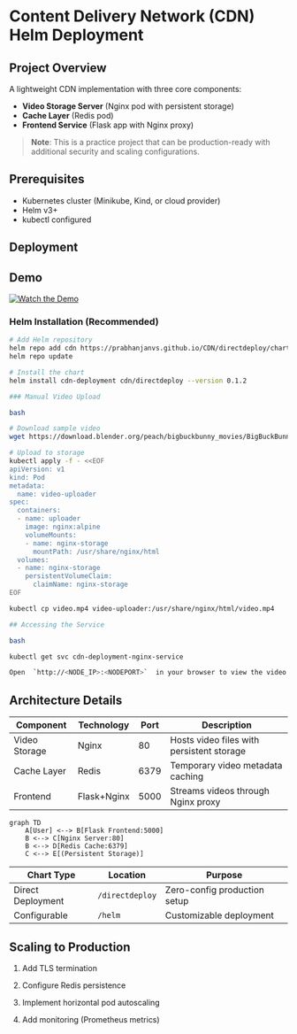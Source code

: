 
# Content Delivery Network (CDN) Helm Deployment

## Project Overview
A lightweight CDN implementation with three core components:
- **Video Storage Server** (Nginx pod with persistent storage)
- **Cache Layer** (Redis pod)
- **Frontend Service** (Flask app with Nginx proxy)

> **Note**: This is a practice project that can be production-ready with additional security and scaling configurations.

## Prerequisites
- Kubernetes cluster (Minikube, Kind, or cloud provider)
- Helm v3+
- kubectl configured

## Deployment
## Demo
[![Watch the Demo](./full_demo.gif)](./demos.mp4)
### Helm Installation (Recommended)
```bash
# Add Helm repository
helm repo add cdn https://prabhanjanvs.github.io/CDN/directdeploy/charts
helm repo update

# Install the chart
helm install cdn-deployment cdn/directdeploy --version 0.1.2

### Manual Video Upload

bash

# Download sample video
wget https://download.blender.org/peach/bigbuckbunny_movies/BigBuckBunny_640x360.m4v -O video.mp4

# Upload to storage
kubectl apply -f - <<EOF
apiVersion: v1
kind: Pod
metadata:
  name: video-uploader
spec:
  containers:
  - name: uploader
    image: nginx:alpine
    volumeMounts:
    - name: nginx-storage
      mountPath: /usr/share/nginx/html
  volumes:
  - name: nginx-storage
    persistentVolumeClaim:
      claimName: nginx-storage
EOF

kubectl cp video.mp4 video-uploader:/usr/share/nginx/html/video.mp4

## Accessing the Service

bash

kubectl get svc cdn-deployment-nginx-service

Open  `http://<NODE_IP>:<NODEPORT>`  in your browser to view the video.
```

## Architecture Details

| Component       | Technology | Port  | Description                          |
|----------------|------------|-------|--------------------------------------|
| Video Storage  | Nginx      | 80    | Hosts video files with persistent storage |
| Cache Layer    | Redis      | 6379  | Temporary video metadata caching     |
| Frontend       | Flask+Nginx| 5000  | Streams videos through Nginx proxy   |


```mermaid
graph TD
    A[User] <--> B[Flask Frontend:5000]
    B <--> C[Nginx Server:80]
    B <--> D[Redis Cache:6379]
    C <--> E[(Persistent Storage)]
```

| Chart Type       | Location               | Purpose                     |
|------------------|------------------------|-----------------------------|
| Direct Deployment | `/directdeploy`        | Zero-config production setup|
| Configurable     | `/helm`                | Customizable deployment     |

## Scaling to Production

1.  Add TLS termination
    
2.  Configure Redis persistence
    
3.  Implement horizontal pod autoscaling
    

4.  Add monitoring (Prometheus metrics)


